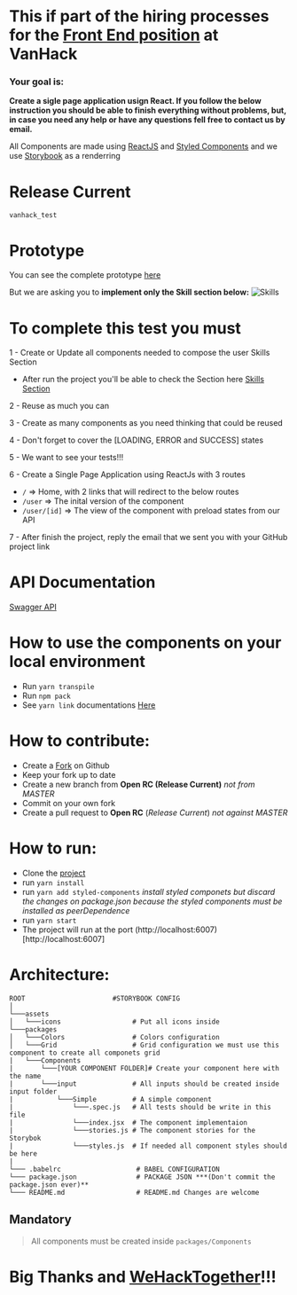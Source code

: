 # This if part of the hiring processes for the [Front End position](http://bit.ly/vanhack-react-job) at VanHack

### Your goal is:
**Create a sigle page application usign React. If you follow the below instruction you should be able to finish everything without problems, but, in case you need any help or have any questions fell free to contact us by email.**

All Components are made using [ReactJS](https://reactjs.org/) and [Styled Components](https://styled-components.com/) and we use [Storybook](https://storybook.js.org/) as a renderring

# Release Current
`vanhack_test`

# Prototype

You can see the complete prototype [here](https://scene.zeplin.io/project/5e309b1a46e5cf7deacb0cd7)

But we are asking you to **implement only the Skill section below:**
![Skills](https://imgshare.io/images/2020/02/21/skills.png)


# To complete this test you must 
1 - Create or Update all components needed to compose the user Skills Section
 * After run the project you'll be able to check the Section here [Skills Section](http://localhost:6007/?path=/story/sections-skills--default)
 
2 - Reuse as much you can

3 - Create as many components as you need thinking that could be reused

4 - Don't forget to cover the [LOADING, ERROR and SUCCESS] states

5 - We want to see your tests!!!

6 - Create a Single Page Application using ReactJs with 3 routes
* `/` => Home, with 2 links that will redirect to the below routes
* `/user` => The inital version of the component
* `/user/[id]` => The view of the component with preload states from our API

7 - After finish the project, reply the email that we sent you with your GitHub project link

# API Documentation
[Swagger API](https://react-job-api-test.azurewebsites.net/swagger/index.html)

# How to use the components on your local environment

* Run `yarn transpile`
* Run `npm pack`
* See `yarn link` documentations [Here](https://classic.yarnpkg.com/en/docs/cli/link/)

# How to contribute:

* Create a [Fork](https://help.github.com/en/github/getting-started-with-github/fork-a-repo) on Github
* Keep your fork up to date
* Create a new branch from **Open RC (Release Current)** *not from MASTER*
* Commit on your own fork
* Create a pull request to **Open RC** (*Release Current*) *not against MASTER*

# How to run:

* Clone the [project](#)
* run `yarn install`
* run `yarn add styled-components` *install styled componets but discard the changes on package.json because the styled components must be installed as peerDependence*
* run `yarn start`
* The project will run at the port (http://localhost:6007)[http://localhost:6007]


# Architecture:

 ```
ROOT                      #STORYBOOK CONFIG
│
└───assets
│   └───icons                  # Put all icons inside
└───packages
│   └───Colors                 # Colors configuration
│   └───Grid                   # Grid configuration we must use this component to create all componets grid
|   └───Components    
|       └───[YOUR COMPONENT FOLDER]# Create your component here with the name
|       └───input              # All inputs should be created inside input folder
|           └───Simple         # A simple component
|               └───.spec.js   # All tests should be write in this file
|               └───index.jsx  # The component implementaion
|               └───stories.js # The component stories for the Storybok
|               └───styles.js  # If needed all component styles should be here
|
└─── .babelrc                   # BABEL CONFIGURATION
└─── package.json               # PACKAGE JSON ***(Don't commit the package.json ever)**
└─── README.md                  # README.md Changes are welcome
```

## Mandatory
> All components must be created inside `packages/Components`


# Big Thanks and [WeHackTogether](https://vanhack.com/)!!!
